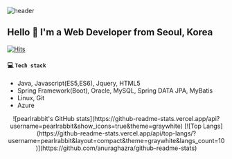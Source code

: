![header](https://capsule-render.vercel.app/api?type=waving&&color=ED6782&height=200&section=header&text=pearlrabbit%20github&fontSize=40&fontColor=FFFFFF&fontAlignY=40)

## Hello 👋 I'm a Web Developer from Seoul, Korea
[![Hits](https://hits.seeyoufarm.com/api/count/incr/badge.svg?url=https%3A%2F%2Fgithub.com%2Fpearlrabbit&count_bg=%2338C6BE&title_bg=%23000000&icon=&icon_color=%23E7E7E7&title=hits&edge_flat=false)](https://hits.seeyoufarm.com) 

#### :computer: ​`Tech stack`

- Java, Javascript(ES5,ES6), Jquery, HTML5
- Spring Framework(Boot), Oracle, MySQL, Spring DATA JPA, MyBatis
- Linux, Git
- Azure

<div align=center>
![pearlrabbit's GitHub stats](https://github-readme-stats.vercel.app/api?username=pearlrabbit&show_icons=true&theme=graywhite)
[![Top Langs](https://github-readme-stats.vercel.app/api/top-langs/?username=pearlrabbit&layout=compact&theme=graywhite&langs_count=10)](https://github.com/anuraghazra/github-readme-stats)

